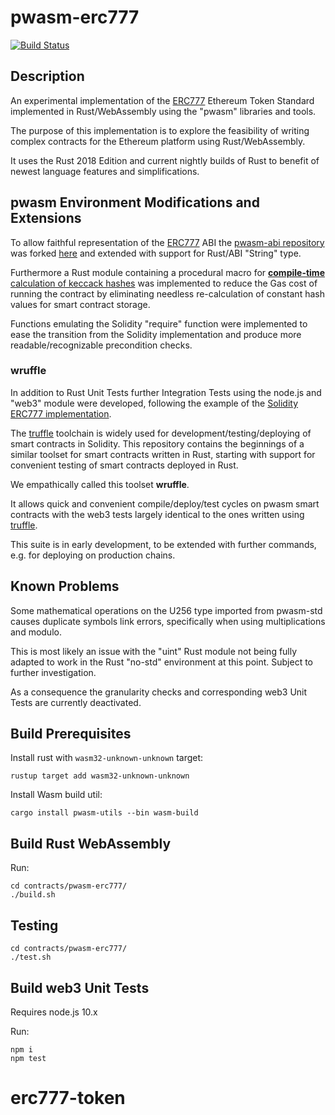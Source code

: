 # pwasm-erc777
[![Build Status](https://img.shields.io/circleci/project/github/lab10-coop/pwasm-erc777/master.svg?style=flat-square&maxAge=3600)](https://circleci.com/gh/lab10-coop/workflows/pwasm-erc777)

## Description

An experimental implementation of the [ERC777](https://eips.ethereum.org/EIPS/eip-777) Ethereum Token Standard implemented in Rust/WebAssembly using the "pwasm" libraries and tools.

The purpose of this implementation is to explore the feasibility of writing complex contracts for the Ethereum platform using Rust/WebAssembly.

It uses the Rust 2018 Edition and current nightly builds of Rust to benefit of newest language features and simplifications.

## pwasm Environment Modifications and Extensions

To allow faithful representation of the [ERC777](https://eips.ethereum.org/EIPS/eip-777) ABI the [pwasm-abi repository](https://github.com/paritytech/pwasm-abi) was forked [here](https://github.com/lab10-coop/pwasm-abi) and extended with support for Rust/ABI "String" type.

Furthermore a Rust module containing a procedural macro for [**compile-time** calculation of keccack hashes](https://github.com/lab10-coop/keccak-derive) was implemented to reduce the Gas cost of running the contract by eliminating needless re-calculation of constant hash values for smart contract storage.

Functions emulating the Solidity "require" function were implemented to ease the transition from the Solidity implementation and produce more readable/recognizable precondition checks.

### wruffle

In addition to Rust Unit Tests further Integration Tests using the node.js and "web3" module were developed, following the example of the [Solidity ERC777 implementation](https://github.com/0xjac/ERC777).

The [truffle](https://truffleframework.com/) toolchain is widely used for development/testing/deploying of smart contracts in Solidity. This repository contains the beginnings of a similar toolset for smart contracts written in Rust, starting with support for convenient testing of smart contracts deployed in Rust.

We empathically called this toolset **wruffle**.

It allows quick and convenient compile/deploy/test cycles on pwasm smart contracts with the web3 tests largely identical to the ones written using [truffle](https://truffleframework.com/).

This suite is in early development, to be extended with further commands, e.g. for deploying on production chains.

## Known Problems

Some mathematical operations on the U256 type imported from pwasm-std causes duplicate symbols link errors, specifically when using multiplications and modulo.

This is most likely an issue with the "uint" Rust module not being fully adapted to work in the Rust "no-std" environment at this point. Subject to further investigation.

As a consequence the granularity checks and corresponding web3 Unit Tests are currently deactivated.

## Build Prerequisites

Install rust with `wasm32-unknown-unknown` target:
```
rustup target add wasm32-unknown-unknown
```
Install Wasm build util:
```
cargo install pwasm-utils --bin wasm-build
```

## Build Rust WebAssembly

Run:
```
cd contracts/pwasm-erc777/
./build.sh
```
## Testing
```
cd contracts/pwasm-erc777/
./test.sh
```

## Build web3 Unit Tests

Requires node.js 10.x

Run:
```
npm i
npm test
```
# erc777-token
